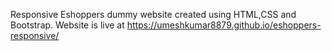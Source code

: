 Responsive Eshoppers dummy website created using HTML,CSS and Bootstrap.
Website is live at  https://umeshkumar8879.github.io/eshoppers-responsive/
